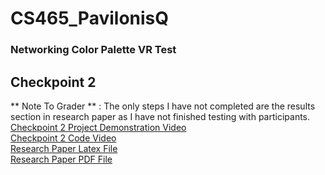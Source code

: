 # CS465_PavilonisQ

### Networking Color Palette VR Test

## Checkpoint 2 

** Note To Grader ** : The only steps I have not completed are the results section in research paper as I have not finished testing with participants. <br>
[Checkpoint 2 Project Demonstration Video](https://youtu.be/PAyXtNHcipc) <br>
[Checkpoint 2 Code Video](https://youtu.be/37n4za1-ZTI) <br>
[Research Paper Latex File](https://github.com/csu-hci-projects/CS465_PavilonisQ/blob/main/ResearchPaper/CS_465_Pavilonis_Quintin_Research_Paper.tex) <br>
[Research Paper PDF File](https://github.com/csu-hci-projects/CS465_PavilonisQ/blob/main/ResearchPaper/CS_465_Pavilonis_Quintin_Research_Paper.pdf)

